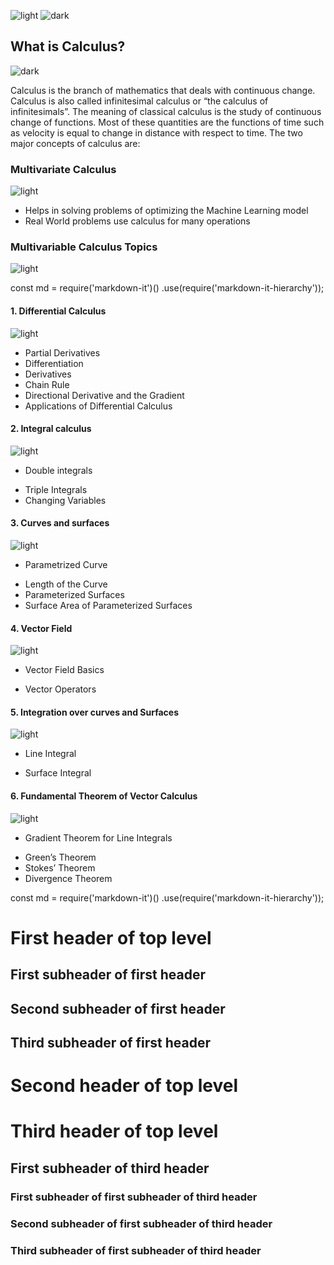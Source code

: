 ![light](https://user-images.githubusercontent.com/12748752/132402912-1a2a215e-de2f-4536-b28e-e75197136af9.png)
![dark](https://user-images.githubusercontent.com/12748752/132402918-976c6cc7-cc94-4267-9513-b3937504eb63.png)

## What is Calculus?
![dark](https://user-images.githubusercontent.com/12748752/132402918-976c6cc7-cc94-4267-9513-b3937504eb63.png)

Calculus is the branch of mathematics that deals with continuous change. Calculus is also called infinitesimal calculus or “the calculus of infinitesimals”. The meaning of classical calculus is the study of continuous change of functions. Most of these quantities are the functions of time such as velocity is equal to change in distance with respect to time. The two major concepts of calculus are: 


### Multivariate Calculus
![light](https://user-images.githubusercontent.com/12748752/132402912-1a2a215e-de2f-4536-b28e-e75197136af9.png)

* Helps in solving problems of optimizing the Machine Learning model
* Real World problems use calculus for many operations

### Multivariable Calculus Topics
![light](https://user-images.githubusercontent.com/12748752/132402912-1a2a215e-de2f-4536-b28e-e75197136af9.png)

const md = require('markdown-it')()
  .use(require('markdown-it-hierarchy'));

  #### 1. Differential Calculus	
![light](https://user-images.githubusercontent.com/12748752/132402912-1a2a215e-de2f-4536-b28e-e75197136af9.png)
- Partial Derivatives
- Differentiation
- Derivatives
- Chain Rule
- Directional Derivative and the Gradient
- Applications of Differential Calculus
 #### 2. Integral calculus	
![light](https://user-images.githubusercontent.com/12748752/132402912-1a2a215e-de2f-4536-b28e-e75197136af9.png)
* Double integrals
- Triple Integrals
- Changing Variables
 #### 3. Curves and surfaces	
![light](https://user-images.githubusercontent.com/12748752/132402912-1a2a215e-de2f-4536-b28e-e75197136af9.png)
* Parametrized Curve
- Length of the Curve
- Parameterized Surfaces
- Surface Area of Parameterized Surfaces
 #### 4. Vector Field
![light](https://user-images.githubusercontent.com/12748752/132402912-1a2a215e-de2f-4536-b28e-e75197136af9.png)
* Vector Field Basics
- Vector Operators
 #### 5. Integration over curves and Surfaces
![light](https://user-images.githubusercontent.com/12748752/132402912-1a2a215e-de2f-4536-b28e-e75197136af9.png)
* Line Integral
- Surface Integral
 #### 6. Fundamental Theorem of Vector Calculus
![light](https://user-images.githubusercontent.com/12748752/132402912-1a2a215e-de2f-4536-b28e-e75197136af9.png)
* Gradient Theorem for Line Integrals
- Green’s Theorem
- Stokes’ Theorem
- Divergence Theorem



const md = require('markdown-it')()
  .use(require('markdown-it-hierarchy'));





#  First header of top level
## First subheader of first header
## Second subheader of first header
## Third subheader of first header
#  Second header of top level
#  Third header of top level
## First subheader of third header
### First subheader of first subheader of third header
### Second subheader of first subheader of third header
### Third subheader of first subheader of third header

